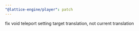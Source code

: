 ```yaml
---
"@lattice-engine/player": patch
---
```


fix void teleport setting target translation, not current translation
